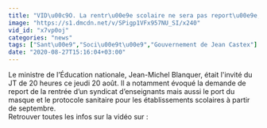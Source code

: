 ```yaml
---
title: "VID\u00c9O. La rentr\u00e9e scolaire ne sera pas report\u00e9e, mais des 'exceptions locales' pourront \u00eatre envisag\u00e9es, indique Jean-Michel Blanquer"
image: "https://s1.dmcdn.net/v/SPigp1VFx957NU_SI/x240"
vid_id: "x7vp0oj"
categories: "news"
tags: ["Sant\u00e9","Soci\u00e9t\u00e9","Gouvernement de Jean Castex"]
date: "2020-08-27T15:16:04+03:00"
---
```

Le ministre de l’Éducation nationale, Jean-Michel Blanquer, était l'invité du JT de 20 heures ce jeudi 20 août. Il a notamment évoqué la demande de report de la rentrée d’un syndicat d’enseignants mais aussi le port du masque et le protocole sanitaire pour les établissements scolaires à partir de septembre.  <br>Retrouver toutes les infos sur la vidéo sur : 
